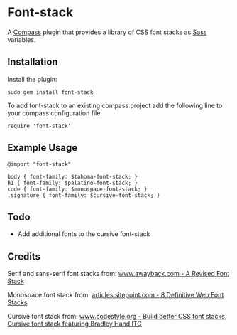 # Font-stack
A [Compass](http://compass-style.org/) plugin that provides a library of CSS font stacks as [Sass](http://sass-lang.com/) variables.

## Installation

Install the plugin:

    sudo gem install font-stack

To add font-stack to an existing compass project add the following line to your compass configuration file:

    require 'font-stack'

## Example Usage

    @import "font-stack"

    body { font-family: $tahoma-font-stack; }
    h1 { font-family: $palatino-font-stack; }
    code { font-family: $monospace-font-stack; }
    .signature { font-family: $cursive-font-stack; }

## Todo

- Add additional fonts to the cursive font-stack

 
## Credits

Serif and sans-serif font stacks from:
[www.awayback.com - A Revised Font Stack](http://www.awayback.com/revised-font-stack)


Monospace font stack from: 
[articles.sitepoint.com - 8 Definitive Web Font Stacks](http://articles.sitepoint.com/article/eight-definitive-font-stacks)


Cursive font stack from:
[www.codestyle.org - Build better CSS font stacks, Cursive font stack featuring Bradley Hand ITC](http://www.codestyle.org/css/font-family/BuildBetterCSSFontStacks.shtml)
   